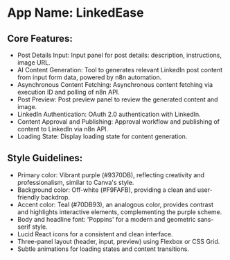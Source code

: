 # **App Name**: LinkedEase

## Core Features:

- Post Details Input: Input panel for post details: description, instructions, image URL.
- AI Content Generation: Tool to generates relevant LinkedIn post content from input form data, powered by n8n automation.
- Asynchronous Content Fetching: Asynchronous content fetching via execution ID and polling of n8n API.
- Post Preview: Post preview panel to review the generated content and image.
- LinkedIn Authentication: OAuth 2.0 authentication with LinkedIn.
- Content Approval and Publishing: Approval workflow and publishing of content to LinkedIn via n8n API.
- Loading State: Display loading state for content generation.

## Style Guidelines:

- Primary color: Vibrant purple (#9370DB), reflecting creativity and professionalism, similar to Canva's style.
- Background color: Off-white (#F9FAFB), providing a clean and user-friendly backdrop.
- Accent color: Teal (#70DB93), an analogous color, provides contrast and highlights interactive elements, complementing the purple scheme.
- Body and headline font: 'Poppins' for a modern and geometric sans-serif style.
- Lucid React icons for a consistent and clean interface.
- Three-panel layout (header, input, preview) using Flexbox or CSS Grid.
- Subtle animations for loading states and content transitions.